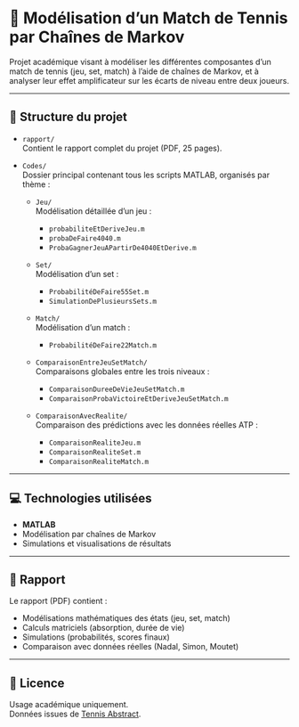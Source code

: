 # 🎾 Modélisation d’un Match de Tennis par Chaînes de Markov

Projet académique visant à modéliser les différentes composantes d’un match de tennis (jeu, set, match) à l’aide de chaînes de Markov, et à analyser leur effet amplificateur sur les écarts de niveau entre deux joueurs.

---

## 📁 Structure du projet

- `rapport/`  
  Contient le rapport complet du projet (PDF, 25 pages).

- `Codes/`  
  Dossier principal contenant tous les scripts MATLAB, organisés par thème :

  - `Jeu/`  
    Modélisation détaillée d’un jeu :
    - `probabiliteEtDeriveJeu.m`
    - `probaDeFaire4040.m`
    - `ProbaGagnerJeuAPartirDe4040EtDerive.m`

  - `Set/`  
    Modélisation d’un set :
    - `ProbabilitéDeFaire55Set.m`
    - `SimulationDePlusieursSets.m`

  - `Match/`  
    Modélisation d’un match :
    - `ProbabilitéDeFaire22Match.m`

  - `ComparaisonEntreJeuSetMatch/`  
    Comparaisons globales entre les trois niveaux :
    - `ComparaisonDureeDeVieJeuSetMatch.m`
    - `ComparaisonProbaVictoireEtDeriveJeuSetMatch.m`

  - `ComparaisonAvecRealite/`  
    Comparaison des prédictions avec les données réelles ATP :
    - `ComparaisonRealiteJeu.m`
    - `ComparaisonRealiteSet.m`
    - `ComparaisonRealiteMatch.m`

---

## 💻 Technologies utilisées

- **MATLAB**
- Modélisation par chaînes de Markov
- Simulations et visualisations de résultats

---

## 📘 Rapport

Le rapport (PDF) contient :
- Modélisations mathématiques des états (jeu, set, match)
- Calculs matriciels (absorption, durée de vie)
- Simulations (probabilités, scores finaux)
- Comparaison avec données réelles (Nadal, Simon, Moutet)

---

## 📄 Licence

Usage académique uniquement.  
Données issues de [Tennis Abstract](https://www.tennisabstract.com/).
